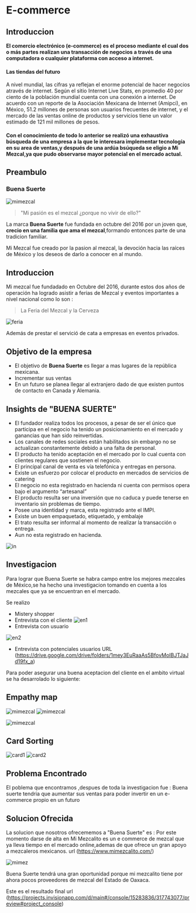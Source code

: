 # E-commerce 
 
## Introduccion 

**El comercio electrónico (e-commerce) es el proceso mediante el cual dos o más partes realizan una transacción de negocios a través de una computadora o cualquier plataforma con acceso a internet.**

#### Las tiendas del futuro

A nivel mundial, las cifras ya reflejan el enorme potencial de hacer negocios através de internet. Según el sitio Internet Live Stats, en promedio 40 por ciento de la población mundial cuenta con una conexión a internet. De acuerdo con un reporte de la Asociación Mexicana de Internet (Amipci), en México, 51.2 millones de personas son usuarios frecuentes de internet, y el mercado de las ventas online de productos y servicios tiene un valor estimado de 121 mil millones de pesos.

#### Con el conocimiento de todo lo anterior se realizó una exhaustiva búsqueda de una empresa a la que le interesara implementar tecnología en su area de ventas,y después de una ardúa bsúqueda se eligio a Mi Mezcal,ya que pudo observarse mayor potencial en el mercado actual.

## Preambulo 

### Buena Suerte  
![mimezcal](imagenes/mimezcal.jpg)

> "Mi pasión es el mezcal ¿porque no vivir de ello?"

La marca **Buena Suerte** fue fundada en  octubre del 2016 por un joven que, **crecio en una familia que ama el mezcal**,formando entonces parte de una tradicion familiar.

Mi Mezcal fue creado por la pasion al mezcal, la devoción hacia las raíces de México y los deseos de darlo a conocer en al mundo.

## Introduccion 

Mi mezcal fue fundadado en Octubre del 2016, durante estos dos años de operación ha logrado asistir a ferias de Mezcal y eventos importantes a nivel nacional como lo son :
 > La Feria del Mezcal y la Cerveza

 ![feria](imagenes/feria.jpg)

 Además de prestar el servició de cata a empresas en eventos privados.


## Objetivo de la empresa
 
- El objetivo de **Buena Suerte** es llegar a mas lugares de la república mexicana.
- Incrementar sus ventas
- En un futuro se planea llegar al extranjero dado de que existen puntos de contacto en Canada y Alemania.

## Insights de "BUENA SUERTE"

- El fundador realiza todos los procesos, a pesar de ser el único que participa en el negocio ha tenido un posicionamiento en el mercado y ganancias que han sido reinvertidas.
- Los canales de redes sociales están habilitados sin embargo no se actualizan constantemente debido a una falta de personal.
- El producto ha tenido aceptación en el mercado por lo cual cuenta con clientes regulares que sostienen el negocio.
- El principal canal de venta es vía telefónica y entregas en persona.
- Existe un esfuerzo por colocar el producto en mercados de servicios de catering
- El negocio no esta registrado en hacienda ni cuenta con permisos opera bajo el argumento “artesanal”
- El producto resulta ser una inversión que no caduca y puede tenerse en inventario sin problemas de tiempo.
- Posee una identidad y marca, esta registrado ante el IMPI.
- Existe un buen empaquetado, etiquetado, y embalaje
- El trato resulta ser informal al momento de realizar la transacción o entrega.
- Aun no esta registrado en hacienda.

![in](imagenes/in.jpg)


## Investigacion 

Para lograr que Buena Suerte se habra campo entre los mejores mezcales de México,se ha hecho una investigacion tomando en cuenta a los mezcales que ya se encuentran en el mercado.

Se realizo
- Mistery shopper
- Entrevista con el cliente
![en1](imagenes/en1.png)
- Entrevista con usuario

![en2](imagenes/en2.png)

- Entrevista con potenciales usuarios
URL  (https://drive.google.com/drive/folders/1mey3EuRaaAs5BfovMoIBJTJaJd19fx_a)

Para poder asegurar una buena aceptacion del cliente en el ambito virtual se ha desarrolado lo siguiente:
## Empathy map

![mimezcal](imagenes/empamamez.png)
![mimezcal](imagenes/bench.png)

![mimezcal](imagenes/personnigro.png)

## Card Sorting 
![card1](imagenes/card1.jpg)
![card2](imagenes/card2.jpg)

## Problema  Encontrado
El poblema que encontramos ,despues de toda la investigacion fue :
Buena suerte tendria que aumentar sus ventas para poder invertir en un e-commerce propio en un futuro
## Solucion Ofrecida
La solucion que nosotros ofrecememos a "Buena Suerte" es : 
Por este momento darse de alta  en  Mi Mezcalito es un e commerce de mezcal que ya lleva  tiempo en el mercado online,ademas de que ofrece un gran apoyo a mezcaleros mexicanos.
url (https://www.mimezcalito.com/)

![mimez](imagenes/mezcalito.png)

Buena Suerte tendrá una gran oportunidad porque mi mezcalito tiene por ahora pocos proveedores de mezcal del Estado de Oaxaca.


Este es el resultado final url (https://projects.invisionapp.com/d/main#/console/15283836/317743077/preview#project_console)

